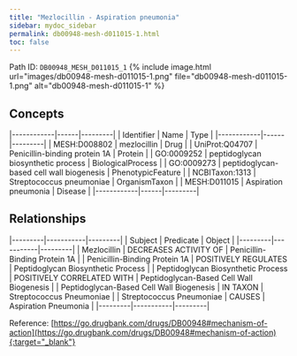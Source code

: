 ```yaml
---
title: "Mezlocillin - Aspiration pneumonia"
sidebar: mydoc_sidebar
permalink: db00948-mesh-d011015-1.html
toc: false 
---
```



Path ID: `DB00948_MESH_D011015_1`
{% include image.html url="images/db00948-mesh-d011015-1.png" file="db00948-mesh-d011015-1.png" alt="db00948-mesh-d011015-1" %}

## Concepts

|------------|------|---------|
| Identifier | Name | Type    |
|------------|------|---------|
| MESH:D008802 | mezlocillin | Drug |
| UniProt:Q04707 | Penicillin-binding protein 1A | Protein |
| GO:0009252 | peptidoglycan biosynthetic process | BiologicalProcess |
| GO:0009273 | peptidoglycan-based cell wall biogenesis | PhenotypicFeature |
| NCBITaxon:1313 | Streptococcus pneumoniae | OrganismTaxon |
| MESH:D011015 | Aspiration pneumonia | Disease |
|------------|------|---------|

## Relationships

|---------|-----------|---------|
| Subject | Predicate | Object  |
|---------|-----------|---------|
| Mezlocillin | DECREASES ACTIVITY OF | Penicillin-Binding Protein 1A |
| Penicillin-Binding Protein 1A | POSITIVELY REGULATES | Peptidoglycan Biosynthetic Process |
| Peptidoglycan Biosynthetic Process | POSITIVELY CORRELATED WITH | Peptidoglycan-Based Cell Wall Biogenesis |
| Peptidoglycan-Based Cell Wall Biogenesis | IN TAXON | Streptococcus Pneumoniae |
| Streptococcus Pneumoniae | CAUSES | Aspiration Pneumonia |
|---------|-----------|---------|

Reference: [https://go.drugbank.com/drugs/DB00948#mechanism-of-action](https://go.drugbank.com/drugs/DB00948#mechanism-of-action){:target="_blank"}